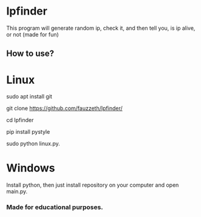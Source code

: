 # Ipfinder
This program will generate random ip, check it, and then tell you, is ip alive, or not (made for fun)



## How to use?


# Linux
sudo apt install git

git clone https://github.com/fauzzeth/Ipfinder/

cd Ipfinder

pip install pystyle

sudo python linux.py.

# Windows

Install python, then just install repository on your computer and open main.py.


### Made for educational purposes.  
